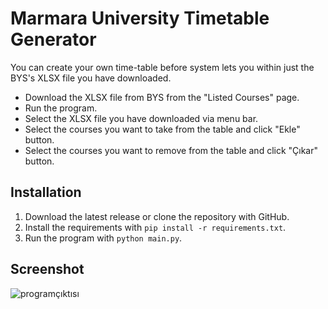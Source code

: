 # Marmara University Timetable Generator
You can create your own time-table before system lets you within just the BYS's XLSX file you have downloaded.

* Download the XLSX file from BYS from the "Listed Courses" page.
* Run the program.
* Select the XLSX file you have downloaded via menu bar.
* Select the courses you want to take from the table and click "Ekle" button.
* Select the courses you want to remove from the table and click "Çıkar" button.

## Installation
1. Download the latest release or clone the repository with GitHub.
2. Install the requirements with `pip install -r requirements.txt`.
3. Run the program with `python main.py`.

## Screenshot
![programçıktısı](https://user-images.githubusercontent.com/122054311/216093856-97bb6d21-5fe9-4f73-8b5a-e7bb6ae24ae0.PNG)
